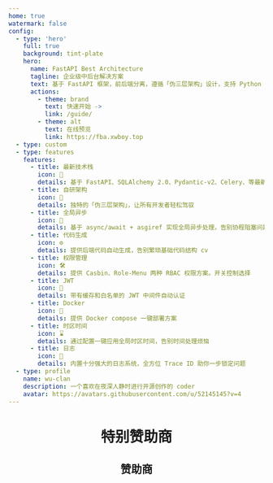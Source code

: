 ```yaml
---
home: true
watermark: false
config:
  - type: 'hero'
    full: true
    background: tint-plate
    hero:
      name: FastAPI Best Architecture
      tagline: 企业级中后台解决方案
      text: 基于 FastAPI 框架，前后端分离，遵循「伪三层架构」设计，支持 Python 3.10+ 版本
      actions:
        - theme: brand
          text: 快速开始 ->
          link: /guide/
        - theme: alt
          text: 在线预览
          link: https://fba.xwboy.top
  - type: custom
  - type: features
    features:
      - title: 最新技术栈
        icon: 🚀
        details: 基于 FastAPI、SQLAlchemy 2.0、Pydantic-v2、Celery、等最新技术栈
      - title: 自研架构
        icon: 🧠
        details: 独特的「伪三层架构」，让所有开发者轻松驾驭
      - title: 全局异步
        icon: 🔄
        details: 基于 async/await + asgiref 实现全局异步处理，告别协程阻塞问题
      - title: 代码生成
        icon: ⚙️
        details: 提供后端代码自动生成，告别繁琐基础代码结构 cv
      - title: 权限管理
        icon: 🛠️
        details: 提供 Casbin、Role-Menu 两种 RBAC 权限方案。开关控制选择
      - title: JWT
        icon: 🔏
        details: 带有缓存和白名单的 JWT 中间件自动认证
      - title: Docker
        icon: 🐳
        details: 提供 Docker compose 一键部署方案
      - title: 时区时间
        icon: ⌛
        details: 通过配置一键应用全局时区时间，告别时间处理烦恼
      - title: 日志
        icon: 📝
        details: 内置十分强大的日志系统，全方位 Trace ID 助你一步锁定问题
  - type: profile
    name: wu-clan
    description: 一个喜欢在夜深人静时进行开源创作的 coder
    avatar: https://avatars.githubusercontent.com/u/52145145?v=4
---
```


<script setup lang="ts">
import { ref } from 'vue'

const goldSponsors = ref([
  {
    link: '',
    text: '成为赞助商',
    href: 'https://discord.com/invite/yNN3wTbVAC',
    alt: 'wu-clan',
  },
  {
    link: '',
    text: '成为赞助商',
    href: 'https://discord.com/invite/yNN3wTbVAC',
    alt: 'wu-clan',
  },
  {
    link: '',
    text: '成为赞助商',
    href: 'https://discord.com/invite/yNN3wTbVAC',
    alt: 'wu-clan',
  }
])

const sponsors = ref([
  {
    link: '',
    text: '成为赞助商',
    href: 'https://discord.com/invite/yNN3wTbVAC',
    alt: 'wu-clan',
  },
  {
    link: '',
    text: '成为赞助商',
    href: 'https://discord.com/invite/yNN3wTbVAC',
    alt: 'wu-clan',
  },
  {
    link: '',
    text: '成为赞助商',
    href: 'https://discord.com/invite/yNN3wTbVAC',
    alt: 'wu-clan',
  },
  {
    link: '',
    text: '成为赞助商',
    href: 'https://discord.com/invite/yNN3wTbVAC',
    alt: 'wu-clan',
  },
  {
    link: '',
    text: '成为赞助商',
    href: 'https://discord.com/invite/yNN3wTbVAC',
    alt: 'wu-clan',
  }
])
</script>

<h1 v-if="goldSponsors.length" align="center">特别赞助商</h1>

<Swiper
v-if="goldSponsors.length"
:items="goldSponsors"
mode="broadcast"
:height="200"
:slides-per-view="3"
:space-between="15"
mousewheel
/>

<h2 v-if="sponsors.length" align="center">赞助商</h2>

<Swiper
v-if="sponsors.length"
:items="sponsors"
mode="carousel"
:height="200"
:slides-per-view="4"
:space-between="10"
:speed="5000"
/>
